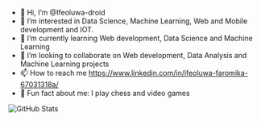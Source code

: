 - 👋 Hi, I’m @Ifeoluwa-droid
- 👀 I’m interested in Data Science, Machine Learning, Web and Mobile development and IOT.
- 🌱 I’m currently learning Web development, Data Science and Machine Learning
- 💞️ I’m looking to collaborate on Web development, Data Analysis and Machine Learning projects
- 📫 How to reach me https://www.linkedin.com/in/ifeoluwa-faromika-67031318a/
- 🌻 Fun fact about me: I play chess and video games 

<!---
Ifeoluwa-droid/Ifeoluwa-droid is a ✨ special ✨ repository because its `README.md` (this file) appears on your GitHub profile.
You can click the Preview link to take a look at your changes.
--->

![GitHub Stats](https://github-readme-stats.vercel.app/api?username=ifeoluwa-droid&theme=dark)
